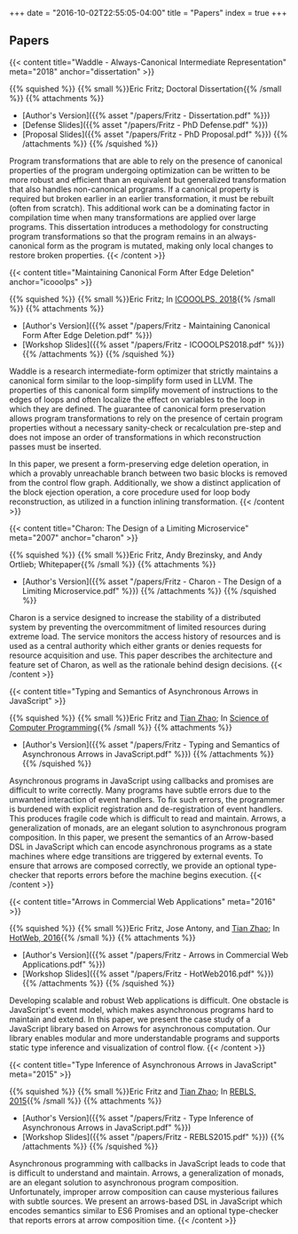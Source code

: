 +++
date = "2016-10-02T22:55:05-04:00"
title = "Papers"
index = true
+++

## Papers

{{< content
    title="Waddle - Always-Canonical Intermediate Representation"
    meta="2018"
    anchor="dissertation"
    >}}

{{% squished %}}
{{% small %}}Eric Fritz; Doctoral Dissertation{{% /small %}}
{{% attachments %}}
* [Author's Version]({{% asset "/papers/Fritz - Dissertation.pdf" %}})
* [Defense Slides]({{% asset "/papers/Fritz - PhD Defense.pdf" %}})
* [Proposal Slides]({{% asset "/papers/Fritz - PhD Proposal.pdf" %}})
{{% /attachments %}}
{{% /squished %}}

Program transformations that are able to rely on the presence of canonical properties of the program undergoing optimization can be written to be more robust and efficient than an equivalent but generalized transformation that also handles non-canonical programs. If a canonical property is required but broken earlier in an earlier transformation, it must be rebuilt (often from scratch). This additional work can be a dominating factor in compilation time when many transformations are applied over large programs. This dissertation introduces a methodology for constructing program transformations so that the program remains in an always-canonical form as the program is mutated, making only local changes to restore broken properties.
{{< /content >}}

{{< content
    title="Maintaining Canonical Form After Edge Deletion"
    anchor="icooolps"
    >}}

{{% squished %}}
{{% small %}}Eric Fritz; In [ICOOOLPS, 2018](https://conf.researchr.org/track/ecoop-issta-2018/ICOOOLPS-2018-papers){{% /small %}}
{{% attachments %}}
* [Author's Version]({{% asset "/papers/Fritz - Maintaining Canonical Form After Edge Deletion.pdf" %}})
* [Workshop Slides]({{% asset "/papers/Fritz - ICOOOLPS2018.pdf" %}})
{{% /attachments %}}
{{% /squished %}}

Waddle is a research intermediate-form optimizer that strictly maintains a canonical form similar to the loop-simplify form used in LLVM. The properties of this canonical form simplify movement of instructions to the edges of loops and often localize the effect on variables to the loop in which they are defined. The guarantee of canonical form preservation allows program transformations to rely on the presence of certain program properties without a necessary sanity-check or recalculation pre-step and does not impose an order of transformations in which reconstruction passes must be inserted.

In this paper, we present a form-preserving edge deletion operation, in which a provably unreachable branch between two basic blocks is removed from the control flow graph. Additionally, we show a distinct application of the block ejection operation, a core procedure used for loop body reconstruction, as utilized in a function inlining transformation.
{{< /content >}}

{{< content
    title="Charon: The Design of a Limiting Microservice"
    meta="2007"
    anchor="charon"
    >}}

{{% squished %}}
{{% small %}}Eric Fritz, Andy Brezinsky, and Andy Ortlieb; Whitepaper{{% /small %}}
{{% attachments %}}
* [Author's Version]({{% asset "/papers/Fritz - Charon - The Design of a Limiting Microservice.pdf" %}})
{{% /attachments %}}
{{% /squished %}}

Charon is a service designed to increase the stability of a distributed system by preventing the overcommitment of limited resources during extreme load. The service monitors the access history of resources and is used as a central authority which either grants or denies requests for resource acquisition and use. This paper describes the architecture and feature set of Charon, as well as the rationale behind design decisions.
{{< /content >}}

{{< content
    title="Typing and Semantics of Asynchronous Arrows in JavaScript"
    >}}

{{% squished %}}
{{% small %}}Eric Fritz and [Tian Zhao](http://uwm.edu/engineering/people/zhao-ph-d-tian/); In [Science of Computer Programming](https://www.sciencedirect.com/science/article/pii/S0167642317300527){{% /small %}}
{{% attachments %}}
* [Author's Version]({{% asset "/papers/Fritz - Typing and Semantics of Asynchronous Arrows in JavaScript.pdf" %}})
{{% /attachments %}}
{{% /squished %}}

Asynchronous programs in JavaScript using callbacks and promises are difficult to write correctly. Many programs have subtle errors due to the unwanted interaction of event handlers. To fix such errors, the programmer is burdened with explicit registration and de-registration of event handlers. This produces fragile code which is difficult to read and maintain. Arrows, a generalization of monads, are an elegant solution to asynchronous program composition. In this paper, we present the semantics of an Arrow-based DSL in JavaScript which can encode asynchronous programs as a state machines where edge transitions are triggered by external events. To ensure that arrows are composed correctly, we provide an optional type-checker that reports errors before the machine begins execution.
{{< /content >}}

{{< content
    title="Arrows in Commercial Web Applications"
    meta="2016"
    >}}

{{% squished %}}
{{% small %}}Eric Fritz, Jose Antony, and [Tian Zhao](http://uwm.edu/engineering/people/zhao-ph-d-tian/); In [HotWeb, 2016](http://conferences.computer.org/hotweb2016/){{% /small %}}
{{% attachments %}}
* [Author's Version]({{% asset "/papers/Fritz - Arrows in Commercial Web Applications.pdf" %}})
* [Workshop Slides]({{% asset "/papers/Fritz - HotWeb2016.pdf" %}})
{{% /attachments %}}
{{% /squished %}}

Developing scalable and robust Web applications is difficult. One obstacle is JavaScript's event model, which makes asynchronous programs hard to maintain and extend. In this paper, we present the case study of a JavaScript library based on Arrows for asynchronous computation. Our library enables modular and more understandable programs and supports static type inference and visualization of control flow.
{{< /content >}}

{{< content
    title="Type Inference of Asynchronous Arrows in JavaScript"
    meta="2015"
    >}}

{{% squished %}}
{{% small %}}Eric Fritz and [Tian Zhao](http://uwm.edu/engineering/people/zhao-ph-d-tian/); In [REBLS, 2015](http://2015.splashcon.org/track/rebls2015){{% /small %}}
{{% attachments %}}
* [Author's Version]({{% asset "/papers/Fritz - Type Inference of Asynchronous Arrows in JavaScript.pdf" %}})
* [Workshop Slides]({{% asset "/papers/Fritz - REBLS2015.pdf" %}})
{{% /attachments %}}
{{% /squished %}}

Asynchronous programming with callbacks in JavaScript leads to code that is difficult to understand and maintain. Arrows, a generalization of monads, are an elegant solution to asynchronous program composition. Unfortunately, improper arrow composition can cause mysterious failures with subtle sources. We present an arrows-based DSL in JavaScript which encodes semantics similar to ES6 Promises and an optional type-checker that reports errors at arrow composition time.
{{< /content >}}
